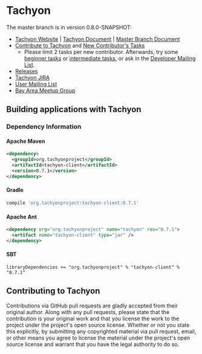 Tachyon
=======

The master branch is in version 0.8.0-SNAPSHOT:

- [Tachyon Website](http://www.tachyon-project.org/) | [Tachyon Document](http://www.tachyon-project.org/documentation/) | [Master Branch Document](http://tachyon-project.org/documentation/master/)
- [Contribute to Tachyon](http://tachyon-project.org/documentation/Contributing-to-Tachyon.html) and
[New Contributor's Tasks](https://tachyon.atlassian.net/issues/?jql=project%20%3D%20TACHYON%20AND%20labels%20%3D%20NewContributor%20AND%20status%20%3D%20Open)
  - Please limit 2 tasks per new contributor. Afterwards, try some [beginner tasks](https://tachyon.atlassian.net/issues/?jql=project%20%3D%20TACHYON%20AND%20labels%20%3D%20Beginner%20AND%20status%20%3D%20Open) or [intermediate tasks](https://tachyon.atlassian.net/issues/?jql=project%20%3D%20TACHYON%20AND%20labels%20%3D%20Intermediate%20AND%20status%20%3D%20Open),
  or ask in the [Developer Mailing List](https://groups.google.com/forum/#!forum/tachyon-dev).
- [Releases](https://github.com/amplab/tachyon/tags)
- [Tachyon JIRA](https://tachyon.atlassian.net/browse/TACHYON)
- [User Mailing List](https://groups.google.com/forum/?fromgroups#!forum/tachyon-users)
- [Bay Area Meetup Group](http://www.meetup.com/Tachyon)

## Building applications with Tachyon

### Dependency Information

#### Apache Maven
```xml
<dependency>
  <groupId>org.tachyonproject</groupId>
  <artifactId>tachyon-client</artifactId>
  <version>0.7.1</version>
</dependency>
```

#### Gradle

```groovy
compile 'org.tachyonproject:tachyon-client:0.7.1'
```

#### Apache Ant
```xml
<dependency org="org.tachyonproject" name="tachyon" rev="0.7.1">
  <artifact name="tachyon-client" type="jar" />
</dependency>
```

#### SBT
```
libraryDependencies += "org.tachyonproject" % "tachyon-client" % "0.7.1"
```

## Contributing to Tachyon

Contributions via GitHub pull requests are gladly accepted from their original
author. Along with any pull requests, please state that the contribution is
your original work and that you license the work to the project under the
project's open source license. Whether or not you state this explicitly, by
submitting any copyrighted material via pull request, email, or other means
you agree to license the material under the project's open source license and
warrant that you have the legal authority to do so.
